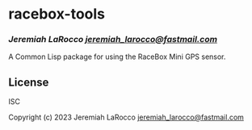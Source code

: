 # racebox-tools

### _Jeremiah LaRocco <jeremiah_larocco@fastmail.com>_

A Common Lisp package for using the RaceBox Mini GPS sensor.

## License

ISC

Copyright (c) 2023 Jeremiah LaRocco <jeremiah_larocco@fastmail.com>
